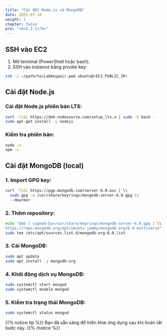 ```yaml
---
title: "Cài đặt Node.js và MongoDB"
date: 2025-07-10
weight: 1
chapter: false
pre: "<b>2.2.1</b>"
---
```


## SSH vào EC2

1. Mở terminal (PowerShell hoặc bash).
2. SSH vào instance bằng private key:

```bash
ssh -i ~/path/to/LabKeypair.pem ubuntu@<EC2_PUBLIC_IP>
```

## Cài đặt Node.js

### Cài đặt Node.js phiên bản LTS:

```bash
curl -fsSL https://deb.nodesource.com/setup_lts.x | sudo -E bash -
sudo apt-get install -y nodejs
```

### Kiểm tra phiên bản:

```bash
node -v
npm -v
```

## Cài đặt MongoDB (local)

### 1. Import GPG key:

```bash
curl -fsSL https://pgp.mongodb.com/server-6.0.asc | \\
  sudo gpg -o /usr/share/keyrings/mongodb-server-6.0.gpg \\
  --dearmor
```

### 2. Thêm repository:

```bash
echo "deb [ signed-by=/usr/share/keyrings/mongodb-server-6.0.gpg ] \\
https://repo.mongodb.org/apt/ubuntu jammy/mongodb-org/6.0 multiverse" | \\
sudo tee /etc/apt/sources.list.d/mongodb-org-6.0.list
```

### 3. Cài MongoDB:

```bash
sudo apt update
sudo apt install -y mongodb-org
```

### 4. Khởi động dịch vụ MongoDB:

```bash
sudo systemctl start mongod
sudo systemctl enable mongod
```

### 5. Kiểm tra trạng thái MongoDB:

```bash
sudo systemctl status mongod
```

{{% notice tip %}}
Bạn đã sẵn sàng để triển khai ứng dụng sau khi hoàn tất bước này.
{{% /notice %}}
```
